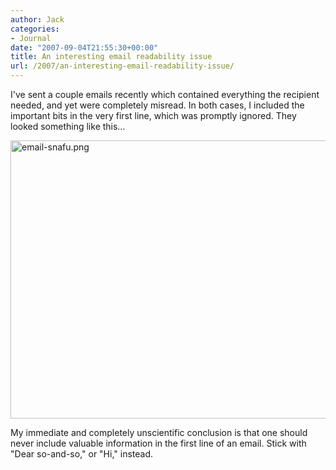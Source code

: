 ```yaml
---
author: Jack
categories:
- Journal
date: "2007-09-04T21:55:30+00:00"
title: An interesting email readability issue
url: /2007/an-interesting-email-readability-issue/
---
```


I've sent a couple emails recently which contained everything the recipient needed, and yet were completely misread. In both cases, I included the important bits in the very first line, which was promptly ignored. They looked something like this&#8230; 


<img src="/files/email-snafu.png" alt="email-snafu.png" border="0" width="565" height="445" /> 

My immediate and completely unscientific conclusion is that one should never include valuable information in the first line of an email. Stick with "Dear so-and-so," or "Hi," instead.